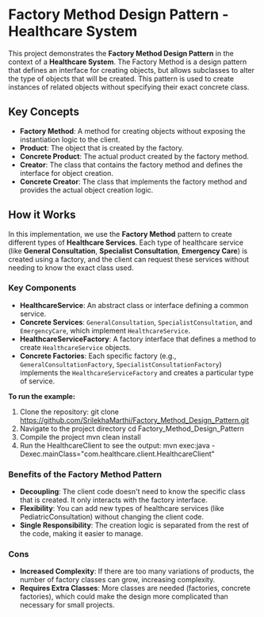 # Factory Method Design Pattern - Healthcare System

This project demonstrates the **Factory Method Design Pattern** in the context of a **Healthcare System**. The Factory Method is a design pattern that defines an interface for creating objects, but allows subclasses to alter the type of objects that will be created. This pattern is used to create instances of related objects without specifying their exact concrete class.

## Key Concepts

- **Factory Method**: A method for creating objects without exposing the instantiation logic to the client.
- **Product**: The object that is created by the factory.
- **Concrete Product**: The actual product created by the factory method.
- **Creator**: The class that contains the factory method and defines the interface for object creation.
- **Concrete Creator**: The class that implements the factory method and provides the actual object creation logic.

## How it Works

In this implementation, we use the **Factory Method** pattern to create different types of **Healthcare Services**. Each type of healthcare service (like **General Consultation**, **Specialist Consultation**, **Emergency Care**) is created using a factory, and the client can request these services without needing to know the exact class used.

### **Key Components**
- **HealthcareService**: An abstract class or interface defining a common service.
- **Concrete Services**: `GeneralConsultation`, `SpecialistConsultation`, and `EmergencyCare`, which implement `HealthcareService`.
- **HealthcareServiceFactory**: A factory interface that defines a method to create `HealthcareService` objects.
- **Concrete Factories**: Each specific factory (e.g., `GeneralConsultationFactory`, `SpecialistConsultationFactory`) implements the `HealthcareServiceFactory` and creates a particular type of service.

**To run the example:**

1. Clone the repository:
        git clone https://github.com/SrilekhaMarthi/Factory_Method_Design_Pattern.git
2. Navigate to the project directory
       cd Factory_Method_Design_Pattern
3. Compile the project
       mvn clean install
4. Run the HealthcareClient to see the output:
       mvn exec:java -Dexec.mainClass="com.healthcare.client.HealthcareClient"
   
### **Benefits of the Factory Method Pattern**
- **Decoupling**: The client code doesn't need to know the specific class that is created. It only interacts with the factory interface.
- **Flexibility**: You can add new types of healthcare services (like PediatricConsultation) without changing the client code.
- **Single Responsibility**: The creation logic is separated from the rest of the code, making it easier to manage.

### **Cons**
- **Increased Complexity**: If there are too many variations of products, the number of factory classes can grow, increasing complexity.
- **Requires Extra Classes**: More classes are needed (factories, concrete factories), which could make the design more complicated than necessary for small projects.







            
